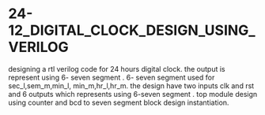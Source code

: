 # 24-12_DIGITAL_CLOCK_DESIGN_USING_VERILOG
designing a rtl verilog code for 24 hours digital clock. the output is represent using 6- seven segment . 6- seven segment used for sec_l,sem_m,min_l, min_m,hr_l,hr_m.  the design have two inputs clk and rst and 6 outputs which represents using  6-seven segment . top module design using counter and bcd to seven segment block design instantiation.  
